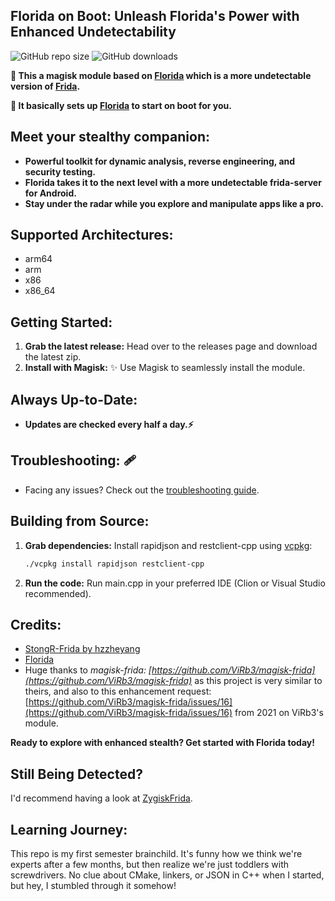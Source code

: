 ## **Florida on Boot: Unleash Florida's Power with Enhanced Undetectability**

![GitHub repo size](https://img.shields.io/github/repo-size/Exo1i/MagiskHluda)
![GitHub downloads](https://img.shields.io/github/downloads/Exo1i/magiskhluda/total)

**🌟 This a magisk module based on [Florida](https://github.com/Ylarod/Florida) which is a more
undetectable version of [Frida](https://github.com/frida/frida/).**

**🌟 It basically sets up [Florida](https://github.com/Ylarod/Florida) to start on boot for you.**

## **Meet your stealthy companion:** ️‍

- **Powerful toolkit for dynamic analysis, reverse engineering, and security testing.**
- **Florida takes it to the next level with a more undetectable frida-server for Android.**
- **Stay under the radar while you explore and manipulate apps like a pro.**

## **Supported Architectures:** ️

- arm64
- arm
- x86
- x86_64

## **Getting Started:**

1. **Grab the latest release:**  Head over to the releases page and download the latest zip.
2. **Install with Magisk:** ✨ Use Magisk to seamlessly install the module.

## **Always Up-to-Date:**

- **Updates are checked every half a day.⚡**

## **Troubleshooting:** 🩹

- Facing any issues? Check out
  the [troubleshooting guide](https://github.com/Exo1i/MagiskHluda/blob/main/troubleshooting.md).

## **Building from Source:** ️

1. **Grab dependencies:**  Install rapidjson and restclient-cpp using [vcpkg](https://vcpkg.io/en/getting-started):
   ```bash
   ./vcpkg install rapidjson restclient-cpp

2. **Run the code:** Run main.cpp in your preferred IDE (Clion or Visual Studio recommended).

## **Credits:**

- [StongR-Frida by hzzheyang](https://github.com/hzzheyang/strongR-frida-android)
- [Florida](https://github.com/Ylarod/Florida)
- Huge thanks to _magisk-frida: [https://github.com/ViRb3/magisk-frida](https://github.com/ViRb3/magisk-frida)_ as this
  project is very similar to theirs, and also to this enhancement
  request: [https://github.com/ViRb3/magisk-frida/issues/16](https://github.com/ViRb3/magisk-frida/issues/16) from 2021
  on ViRb3's module.

**Ready to explore with enhanced stealth? Get started with Florida today!**

## **Still Being Detected?**

I'd recommend having a look at [ZygiskFrida](https://github.com/lico-n/ZygiskFrida).

## **Learning Journey:**

This repo is my first semester brainchild. It's funny how we think we're experts after a few months, but then realize
we're just toddlers with screwdrivers. No clue about CMake, linkers, or JSON in C++ when I started, but hey, I stumbled
through it somehow!


